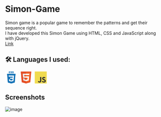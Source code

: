 # Simon-Game
Simon game is a popular game to remember the patterns and get their sequence right.<br> I have developed this Simon Game using HTML, CSS and JavaScript along with jQuery.<br>
[Link]([simongame1122.netlify.app](https://simongame1122.netlify.app/))

## :hammer_and_wrench: Languages I used:
<div>
  <img src="https://github.com/devicons/devicon/blob/master/icons/css3/css3-plain-wordmark.svg"  title="CSS3" alt="CSS" width="40" height="40"/>&nbsp;
  <img src="https://github.com/devicons/devicon/blob/master/icons/html5/html5-original.svg" title="HTML5" alt="HTML" width="40" height="40"/>&nbsp;
  <img src="https://github.com/devicons/devicon/blob/master/icons/javascript/javascript-original.svg" title="JavaScript" alt="JavaScript" width="40" height="40"/>&nbsp;
</div>

## Screenshots
![image](https://user-images.githubusercontent.com/60049633/179123182-304900c5-b628-4c17-a884-b56e1bb1afe3.png)



